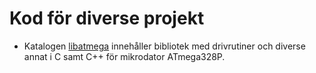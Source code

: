 # Kod för diverse projekt

* Katalogen [libatmega](./libatmega/README.md) innehåller bibliotek med drivrutiner och diverse annat i C samt C++
för mikrodator ATmega328P.